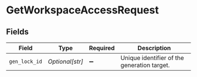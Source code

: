 # GetWorkspaceAccessRequest


## Fields

| Field                                       | Type                                        | Required                                    | Description                                 |
| ------------------------------------------- | ------------------------------------------- | ------------------------------------------- | ------------------------------------------- |
| `gen_lock_id`                               | *Optional[str]*                             | :heavy_minus_sign:                          | Unique identifier of the generation target. |